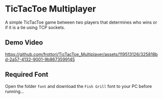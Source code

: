 # TicTacToe Multiplayer 

A simple TicTacToe game between two players that determines who wins or if it is a tie using TCP sockets.

## Demo Video

https://github.com/frottori/TicTacToe_Multiplayer/assets/119513126/325818bd-2a57-4132-9001-9b8673599145

## Required Font
Open the folder `font` and download the `Fish Grill` font to your PC before running...
